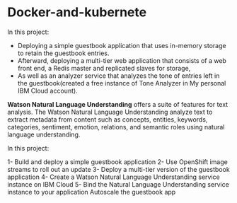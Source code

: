 # Docker-and-kubernete
In this project:
  - Deploying a simple guestbook application that uses in-memory storage to retain the guestbook entries. 
  - Afterward, deploying a multi-tier web application that consists of a web front end, a Redis master and replicated slaves for storage,
  - As well as an analyzer service that analyzes the tone of entries left in the guestbook(created a free instance of Tone Analyzer in My personal IBM Cloud account).


<b>Watson Natural Language Understanding</b> offers a suite of features for text analysis. The Watson Natural Language Understanding analyze text to extract metadata from content such as concepts, entities, keywords, categories, sentiment, emotion, relations, and semantic roles using natural language understanding.

In this project:

1- Build and deploy a simple guestbook application
2- Use OpenShift image streams to roll out an update
3- Deploy a multi-tier version of the guestbook application
4- Create a Watson Natural Language Understanding service instance on IBM Cloud
5- Bind the Natural Language Understanding service instance to your application
Autoscale the guestbook app
